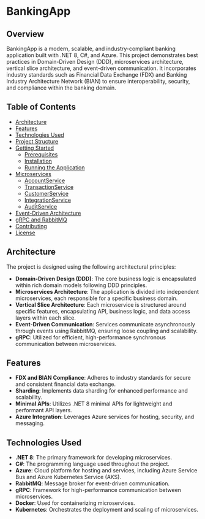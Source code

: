 # BankingApp

## Overview

BankingApp is a modern, scalable, and industry-compliant banking application built with .NET 8, C#, and Azure. This project demonstrates best practices in Domain-Driven Design (DDD), microservices architecture, vertical slice architecture, and event-driven communication. It incorporates industry standards such as Financial Data Exchange (FDX) and Banking Industry Architecture Network (BIAN) to ensure interoperability, security, and compliance within the banking domain.

## Table of Contents

- [Architecture](#architecture)
- [Features](#features)
- [Technologies Used](#technologies-used)
- [Project Structure](#project-structure)
- [Getting Started](#getting-started)
  - [Prerequisites](#prerequisites)
  - [Installation](#installation)
  - [Running the Application](#running-the-application)
- [Microservices](#microservices)
  - [AccountService](#accountservice)
  - [TransactionService](#transactionservice)
  - [CustomerService](#customerservice)
  - [IntegrationService](#integrationservice)
  - [AuditService](#auditservice)
- [Event-Driven Architecture](#event-driven-architecture)
- [gRPC and RabbitMQ](#grpc-and-rabbitmq)
- [Contributing](#contributing)
- [License](#license)

## Architecture

The project is designed using the following architectural principles:

- **Domain-Driven Design (DDD)**: The core business logic is encapsulated within rich domain models following DDD principles.
- **Microservices Architecture**: The application is divided into independent microservices, each responsible for a specific business domain.
- **Vertical Slice Architecture**: Each microservice is structured around specific features, encapsulating API, business logic, and data access layers within each slice.
- **Event-Driven Communication**: Services communicate asynchronously through events using RabbitMQ, ensuring loose coupling and scalability.
- **gRPC**: Utilized for efficient, high-performance synchronous communication between microservices.

## Features

- **FDX and BIAN Compliance**: Adheres to industry standards for secure and consistent financial data exchange.
- **Sharding**: Implements data sharding for enhanced performance and scalability.
- **Minimal APIs**: Utilizes .NET 8 minimal APIs for lightweight and performant API layers.
- **Azure Integration**: Leverages Azure services for hosting, security, and messaging.

## Technologies Used

- **.NET 8**: The primary framework for developing microservices.
- **C#**: The programming language used throughout the project.
- **Azure**: Cloud platform for hosting and services, including Azure Service Bus and Azure Kubernetes Service (AKS).
- **RabbitMQ**: Message broker for event-driven communication.
- **gRPC**: Framework for high-performance communication between microservices.
- **Docker**: Used for containerizing microservices.
- **Kubernetes**: Orchestrates the deployment and scaling of microservices.
